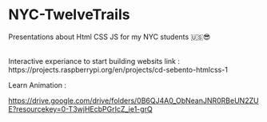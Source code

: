 # NYC-TwelveTrails
Presentations about Html CSS JS for my NYC students 🇺🇸😎

</br>
Interactive experiance to start building websits link : </br> https://projects.raspberrypi.org/en/projects/cd-sebento-htmlcss-1
</br>

Learn Animation :</br>

https://drive.google.com/drive/folders/0B6QJ4A0_ObNeanJNR0RBeUN2ZUE?resourcekey=0-T3wjHEcbPGrIcZ_ie1-grQ

